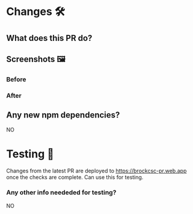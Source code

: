 # Changes 🛠

## What does this PR do?

## Screenshots 🖼

### Before

### After

## Any new npm dependencies?

NO

# Testing 🧪

Changes from the latest PR are deployed to https://brockcsc-pr.web.app once the checks are complete. Can use this for testing.

### Any other info neededed for testing?

NO
